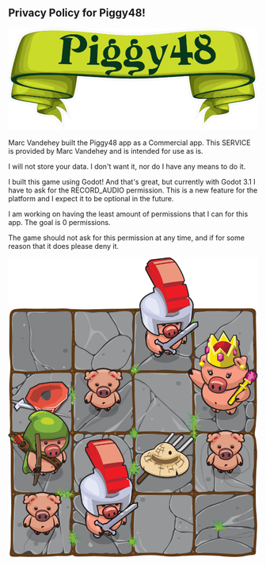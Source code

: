 ## Privacy Policy for Piggy48!

![Image](img/banner.png)

Marc Vandehey built the Piggy48 app as a Commercial app. This SERVICE is provided by Marc Vandehey and is intended for use as is. 

I will not store your data. I don't want it, nor do I have any means to do it. 

I built this game using Godot! And that's great, but currently with Godot 3.1 I have to ask for the RECORD_AUDIO permission. This is a new feature for the platform and I expect it to be optional in the future.

I am working on having the least amount of permissions that I can for this app. The goal is 0 permissions.

The game should not ask for this permission at any time, and if for some reason that it does please deny it.

![Image](img/game_grid.png)
